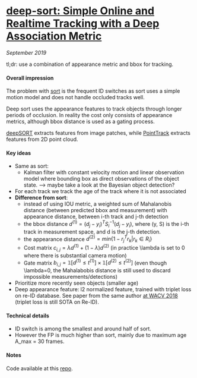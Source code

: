 # [deep-sort: Simple Online and Realtime Tracking with a Deep Association Metric](https://arxiv.org/abs/1703.07402)

_September 2019_

tl;dr: use a combination of appearance metric and bbox for tracking.

#### Overall impression
The problem with [sort](sort.md) is the frequent ID switches as sort uses a simple motion model and does not handle occluded tracks well.

Deep sort uses the appearance features to track objects through longer periods of occlusion. In reality the cost only consists of appearance metrics, although bbox distance is used as a gating process.

[deepSORT](deep_sort.md) extracts features from image patches, while [PointTrack](pointtrack.md) extracts features from 2D point cloud. 

#### Key ideas
- Same as sort:
	- Kalman filter with constant velocity motion and linear observation model where bounding box as direct observations of the object state. --> maybe take a look at the Bayesian object detection?
- For each track we track the age of the track where it is not associated
- **Difference from sort**:
	- instead of using IOU metric, a weighted sum of Mahalanobis distance (between predicted bbox and measurement) with appearance distance, between i-th track and j-th detection
	- the bbox distance $d^{(1)} = (d_j - y_i)^T S_i^{-1} (d_j - y_i)$, where (y, S) is the i-th track in measurement space, and d is the j-th detection.
	- the appearance distance $d^{(2)} = min\{1 - r_j^T r_k| r_k \in R_i \}$
	- Cost matrix $c_{i,j} = \lambda d^{(1)} + (1-\lambda) d^{(2)}$ (in practice \lambda is set to 0 where there is substantial camera motion)
	- Gate matrix $b_{i,j} = \mathbb{1}[d^{(1)} \le t^{(1)}] \times \mathbb{1}[d^{(2)} \le t^{(2)}]$ (even though \lambda=0, the Mahalabobis distance is still used to discard impossible measurements/detections)
- Prioritize more recently seen objects (smaller age)
- Deep appearance feature: l2 normalized feature, trained with triplet loss on re-ID database. See paper from the same author [at WACV 2018](https://arxiv.org/pdf/1812.00442.pdf) (triplet loss is still SOTA on Re-ID).

#### Technical details
- ID switch is among the smallest and around half of sort.
- However the FP is much higher than sort, mainly due to maximum age A_max = 30 frames. 

#### Notes
Code available at this [repo](https://github.com/nwojke/deep_sort).

